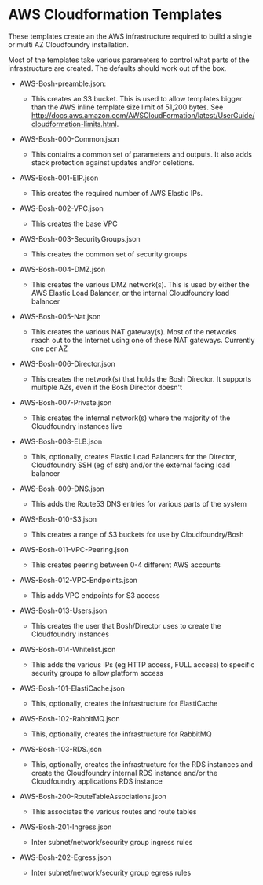 # AWS Cloudformation Templates

These templates create an the AWS infrastructure required to build a single or multi AZ Cloudfoundry installation.

Most of the templates take various parameters to control what parts of the infrastructure are created.  The defaults should work out of the box.

- AWS-Bosh-preamble.json:
  - This creates an S3 bucket. This is used to allow templates bigger than the AWS inline template size limit of 51,200 bytes. See http://docs.aws.amazon.com/AWSCloudFormation/latest/UserGuide/cloudformation-limits.html.

- AWS-Bosh-000-Common.json
  - This contains a common set of parameters and outputs.  It also adds stack protection against updates and/or deletions.

- AWS-Bosh-001-EIP.json
  - This creates the required number of AWS Elastic IPs.

- AWS-Bosh-002-VPC.json
  - This creates the base VPC

- AWS-Bosh-003-SecurityGroups.json
  - This creates the common set of security groups

- AWS-Bosh-004-DMZ.json
  - This creates the various DMZ network(s).  This is used by either the AWS Elastic Load Balancer, or the internal Cloudfoundry load balancer

- AWS-Bosh-005-Nat.json
  - This creates the various NAT gateway(s).  Most of the networks reach out to the Internet using one of these NAT gateways.  Currently one per AZ

- AWS-Bosh-006-Director.json
  - This creates the network(s) that holds the Bosh Director.  It supports multiple AZs, even if the Bosh Director doesn't

- AWS-Bosh-007-Private.json
  - This creates the internal network(s) where the majority of the Cloudfoundry instances live

- AWS-Bosh-008-ELB.json
  - This, optionally, creates Elastic Load Balancers for the Director, Cloudfoundry SSH (eg cf ssh) and/or the external facing load balancer

- AWS-Bosh-009-DNS.json
  - This adds the Route53 DNS entries for various parts of the system

- AWS-Bosh-010-S3.json
  - This creates a range of S3 buckets for use by Cloudfoundry/Bosh

- AWS-Bosh-011-VPC-Peering.json
  - This creates peering between 0-4 different AWS accounts

- AWS-Bosh-012-VPC-Endpoints.json
  - This adds VPC endpoints for S3 access

- AWS-Bosh-013-Users.json
  - This creates the user that Bosh/Director uses to create the Cloudfoundry instances

- AWS-Bosh-014-Whitelist.json
  - This adds the various IPs (eg HTTP access, FULL access) to specific security groups to allow platform access

- AWS-Bosh-101-ElastiCache.json
  - This, optionally, creates the infrastructure for ElastiCache

- AWS-Bosh-102-RabbitMQ.json
  - This, optionally, creates the infrastructure for RabbitMQ

- AWS-Bosh-103-RDS.json
  - This, optionally, creates the infrastructure for the RDS instances and create the Cloudfoundry internal RDS instance and/or the Cloudfoundry applications RDS instance

- AWS-Bosh-200-RouteTableAssociations.json
  - This associates the various routes and route tables

- AWS-Bosh-201-Ingress.json
  - Inter subnet/network/security group ingress rules

- AWS-Bosh-202-Egress.json
  - Inter subnet/network/security group egress rules
